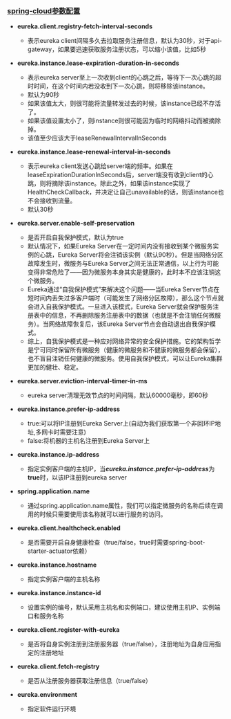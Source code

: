 ### [spring-cloud参数配置](#)

- **eureka.client.registry-fetch-interval-seconds**  
   - 表示eureka client间隔多久去拉取服务注册信息，默认为30秒，对于api-gateway，如果要迅速获取服务注册状态，可以缩小该值，比如5秒

- **eureka.instance.lease-expiration-duration-in-seconds**  
  - 表示eureka server至上一次收到client的心跳之后，等待下一次心跳的超时时间，在这个时间内若没收到下一次心跳，则将移除该instance。
  - 默认为90秒
  - 如果该值太大，则很可能将流量转发过去的时候，该instance已经不存活了。
  - 如果该值设置太小了，则instance则很可能因为临时的网络抖动而被摘除掉。
  - 该值至少应该大于leaseRenewalIntervalInSeconds

- **eureka.instance.lease-renewal-interval-in-seconds**  
   - 表示eureka client发送心跳给server端的频率。如果在leaseExpirationDurationInSeconds后，server端没有收到client的心跳，则将摘除该instance。除此之外，如果该instance实现了HealthCheckCallback，并决定让自己unavailable的话，则该instance也不会接收到流量。
   - 默认30秒

- **eureka.server.enable-self-preservation**  
   - 是否开启自我保护模式，默认为true
   - 默认情况下，如果Eureka Server在一定时间内没有接收到某个微服务实例的心跳，Eureka Server将会注销该实例（默认90秒）。但是当网络分区故障发生时，微服务与Eureka Server之间无法正常通信，以上行为可能变得非常危险了——因为微服务本身其实是健康的，此时本不应该注销这个微服务。
   - Eureka通过“自我保护模式”来解决这个问题——当Eureka Server节点在短时间内丢失过多客户端时（可能发生了网络分区故障），那么这个节点就会进入自我保护模式。一旦进入该模式，Eureka Server就会保护服务注册表中的信息，不再删除服务注册表中的数据（也就是不会注销任何微服务）。当网络故障恢复后，该Eureka Server节点会自动退出自我保护模式。
   - 综上，自我保护模式是一种应对网络异常的安全保护措施。它的架构哲学是宁可同时保留所有微服务（健康的微服务和不健康的微服务都会保留），也不盲目注销任何健康的微服务。使用自我保护模式，可以让Eureka集群更加的健壮、稳定。

- **eureka.server.eviction-interval-timer-in-ms**  
   - eureka server清理无效节点的时间间隔，默认60000毫秒，即60秒

- **eureka.instance.prefer-ip-address**
   - true:可以将IP注册到Eureka Server上(自动为我们获取第一个非回环IP地址,多网卡时需要注意)
   - false:将机器的主机名注册到Eureka Server上
   
- **eureka.instance.ip-address**
  - 指定实例客户端的主机IP，当***eureka.instance.prefer-ip-address***为**true**时，以该IP注册到eureka server

- **spring.application.name**
  - 通过spring.application.name属性，我们可以指定微服务的名称后续在调用的时候只需要使用该名称就可以进行服务的访问。

- **eureka.client.healthcheck.enabled**
   - 是否需要开启自身健康检查（true/false，true时需要spring-boot-starter-actuator依赖）

- **eureka.instance.hostname**
  - 指定实例客户端的主机名称

- **eureka.instance.instance-id**
  - 设置实例的编号，默认采用主机名和实例端口，建议使用主机IP、实例端口和服务名称 

- **eureka.client.register-with-eureka**
   - 是否将自身实例注册到注册服务器（true/false），注册地址为自身应用指定的注册地址

- **eureka.client.fetch-registry**
  - 是否从注册服务器获取注册信息（true/false）

- **eureka.environment**
  - 指定软件运行环境









